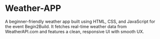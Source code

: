 # Weather-APP
A beginner-friendly weather app built using HTML, CSS, and JavaScript for the event Begin2Build. It fetches real-time weather data from WeatherAPI.com and features a clean, responsive UI with smooth UX.
